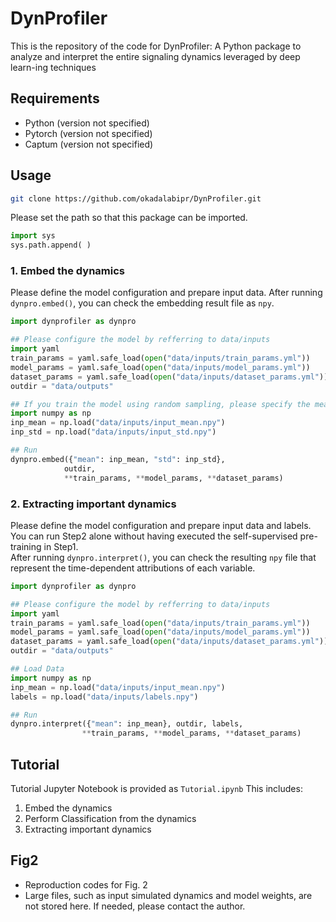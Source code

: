 # DynProfiler
This is the repository of the code for DynProfiler: A Python package to analyze and interpret the entire signaling dynamics leveraged by deep learn-ing techniques

## Requirements
- Python (version not specified)
- Pytorch (version not specified)
- Captum (version not specified)

## Usage
```bash
git clone https://github.com/okadalabipr/DynProfiler.git
```
Please set the path so that this package can be imported.  

```python
import sys
sys.path.append( )
```
### 1. Embed the dynamics
Please define the model configuration and prepare input data. After running `dynpro.embed()`, you can check the embedding result file as `npy`.
```python
import dynprofiler as dynpro

## Please configure the model by refferring to data/inputs
import yaml
train_params = yaml.safe_load(open("data/inputs/train_params.yml"))
model_params = yaml.safe_load(open("data/inputs/model_params.yml"))
dataset_params = yaml.safe_load(open("data/inputs/dataset_params.yml"))
outdir = "data/outputs"

## If you train the model using random sampling, please specify the mean and std.
import numpy as np
inp_mean = np.load("data/inputs/input_mean.npy")
inp_std = np.load("data/inputs/input_std.npy")

## Run
dynpro.embed({"mean": inp_mean, "std": inp_std},
            outdir,
            **train_params, **model_params, **dataset_params)
```
### 2. Extracting important dynamics
Please define the model configuration and prepare input data and labels.   
You can run Step2 alone without having executed the self-supervised pre-training in Step1.  
After running `dynpro.interpret()`, you can check the resulting `npy` file that represent the time-dependent attributions of each variable.
```python
import dynprofiler as dynpro

## Please configure the model by refferring to data/inputs
import yaml
train_params = yaml.safe_load(open("data/inputs/train_params.yml"))
model_params = yaml.safe_load(open("data/inputs/model_params.yml"))
dataset_params = yaml.safe_load(open("data/inputs/dataset_params.yml"))
outdir = "data/outputs"

## Load Data
import numpy as np
inp_mean = np.load("data/inputs/input_mean.npy")
labels = np.load("data/inputs/labels.npy")

## Run
dynpro.interpret({"mean": inp_mean}, outdir, labels,
                **train_params, **model_params, **dataset_params)
```

## Tutorial
Tutorial Jupyter Notebook is provided as `Tutorial.ipynb`
This includes:
1. Embed the dynamics
2. Perform Classification from the dynamics
3. Extracting important dynamics

## Fig2
- Reproduction codes for Fig. 2
- Large files, such as input simulated dynamics and model weights, are not stored here. If needed, please contact the author.